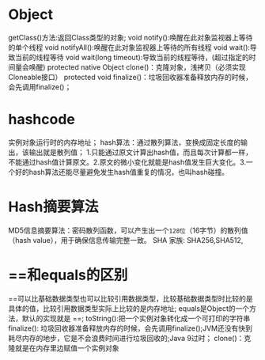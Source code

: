 # Object
getClass()方法:返回Class类型的对象;
void notify():唤醒在此对象监视器上等待的单个线程
void notifyAll():唤醒在此对象监视器上等待的所有线程
void wait():导致当前的线程等待
void wait(long timeout):导致当前的线程等待，(超过指定的时间量会唤醒)
protected native Object clone()：克隆对象，浅拷贝（必须实现Cloneable接口）
protected void finalize()：垃圾回收器准备释放内存的时候，会先调用finalize()；
# hashcode
实例对象运行时的内存地址；
hash算法：通过散列算法，变换成固定长度的输出，该输出就是散列值；
1.只能通过原文计算出hash值，而且每次计算都一样，不能通过hash值计算原文。2.原文的微小变化就能是hash值发生巨大变化。3.一个好的hash算法还能尽量避免发生hash值重复的情况，也叫hash碰撞。
# Hash摘要算法
MD5信息摘要算法：密码散列函数，可以产生出一个`128位`（16字节）的散列值（hash value），用于确保信息传输完整一致。
SHA 家族: SHA256,SHA512,
# ==和equals的区别
==可以比基础数据类型也可以比较引用数据类型，比较基础数据类型时比较的是具体的值，比较引用数据类型实际上比较的是内存地址;
equals是Object的一个方法，默认的实现就是 ==;
toString():把一个实例对象转化成一个可打印的字符串
finalize(): 垃圾回收器准备释放内存的时候，会先调用finalize();JVM还没有快到耗尽内存的地步，它是不会浪费时间进行垃圾回收的;Java 9过时；
clone()：克隆就是在内存里边赋值一个实例对象
